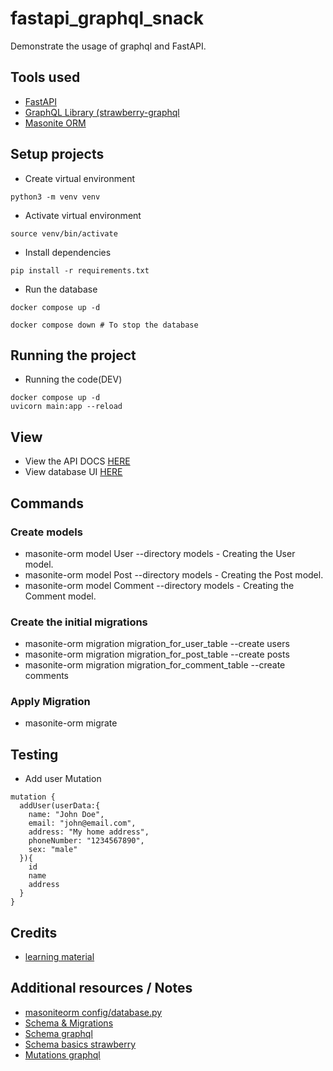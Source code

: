 # fastapi_graphql_snack
Demonstrate the usage of graphql and FastAPI.

## Tools used
* [FastAPI](https://fastapi.tiangolo.com/)
* [GraphQL Library (strawberry-graphql](https://strawberry.rocks/docs/integrations/fastapi)
* [Masonite ORM](https://orm.masoniteproject.com/)

## Setup projects
* Create virtual environment
```
python3 -m venv venv
```

* Activate virtual environment
```
source venv/bin/activate
```

* Install dependencies
```
pip install -r requirements.txt
```

* Run the database
```
docker compose up -d

docker compose down # To stop the database
```

## Running the project
* Running the code(DEV)
```
docker compose up -d
uvicorn main:app --reload
```

## View
* View the API DOCS [HERE](http://127.0.0.1:8000)
* View database UI [HERE](http://127.0.0.1:8080)


## Commands
### Create models
* masonite-orm model User --directory models - Creating the User model.
* masonite-orm model Post --directory models - Creating the Post model.
* masonite-orm model Comment --directory models - Creating the Comment model.

### Create the initial migrations
* masonite-orm migration migration_for_user_table --create users
* masonite-orm migration migration_for_post_table --create posts
* masonite-orm migration migration_for_comment_table --create comments

### Apply Migration
* masonite-orm migrate


## Testing
* Add user Mutation
```
mutation {
  addUser(userData:{
    name: "John Doe",
    email: "john@email.com",
    address: "My home address",
    phoneNumber: "1234567890",
    sex: "male"
  }){
    id
    name
    address
  }
}
```


## Credits
* [learning material](https://testdriven.io/blog/fastapi-graphql/)


## Additional resources / Notes
* [masoniteorm config/database.py](https://orm.masoniteproject.com/installation#configuration)
* [Schema & Migrations](https://orm.masoniteproject.com/schema-and-migrations)
* [Schema graphql](https://docs.graphene-python.org/en/latest/types/schema/)
* [Schema basics strawberry](https://strawberry.rocks/docs/general/schema-basics)
* [Mutations graphql](https://docs.graphene-python.org/en/latest/types/mutations/)

